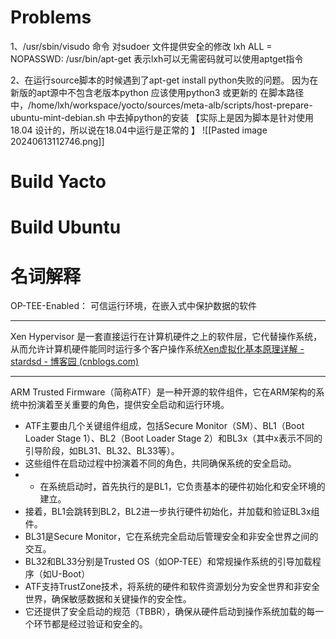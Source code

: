 
# Problems

 1、/usr/sbin/visudo 命令
	 对sudoer 文件提供安全的修改
	 lxh ALL = NOPASSWD: /usr/bin/apt-get 表示lxh可以无需密码就可以使用aptget指令

2、在运行source脚本的时候遇到了apt-get install python失败的问题。
	因为在新版的apt源中不包含老版本python 应该使用python3 或更新的
	在脚本路径中，/home/lxh/workspace/yocto/sources/meta-alb/scripts/host-prepare-ubuntu-mint-debian.sh  中去掉python的安装  【实际上是因为脚本是针对使用18.04 设计的，所以说在18.04中运行是正常的 】
	![[Pasted image 20240613112746.png]]


# Build Yacto

# Build Ubuntu




# 名词解释

OP-TEE-Enabled： 可信运行环境，在嵌入式中保护数据的软件

---

Xen Hypervisor 是一套直接运行在计算机硬件之上的软件层，它代替操作系统，从而允许计算机硬件能同时运行多个客户操作系统[Xen虚拟化基本原理详解 - stardsd - 博客园 (cnblogs.com)](https://www.cnblogs.com/sddai/p/5931201.html)

---

ARM Trusted Firmware（简称ATF）是一种开源的软件组件，它在ARM架构的系统中扮演着至关重要的角色，提供安全启动和运行环境。
- ATF主要由几个关键组件组成，包括Secure Monitor（SM）、BL1（Boot Loader Stage 1）、BL2（Boot Loader Stage 2）和BL3x（其中x表示不同的引导阶段，如BL31、BL32、BL33等）。
- 这些组件在启动过程中扮演着不同的角色，共同确保系统的安全启动。
- - 在系统启动时，首先执行的是BL1，它负责基本的硬件初始化和安全环境的建立。
- 接着，BL1会跳转到BL2，BL2进一步执行硬件初始化，并加载和验证BL3x组件。
- BL31是Secure Monitor，它在系统完全启动后管理安全和非安全世界之间的交互。
- BL32和BL33分别是Trusted OS（如OP-TEE）和常规操作系统的引导加载程序（如U-Boot）
- ATF支持TrustZone技术，将系统的硬件和软件资源划分为安全世界和非安全世界，确保敏感数据和关键操作的安全性。
- 它还提供了安全启动的规范（TBBR），确保从硬件启动到操作系统加载的每一个环节都是经过验证和安全的。



